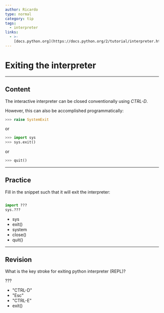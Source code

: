```yaml
---
author: Ricardo
type: normal
category: tip
tags:
  - interpreter
links:
  - >-
    [docs.python.org](https://docs.python.org/2/tutorial/interpreter.html){website}
---
```


# Exiting the interpreter


---

## Content

The interactive interpreter can be closed conventionally using *CTRL-D*.

However, this can also be accomplished programmatically:

```python
>>> raise SystemExit
```

or

```python
>>> import sys
>>> sys.exit()
```

or

```python
>>> quit()
```


---

## Practice

Fill in the snippet such that it will exit the interpreter:

```python

import ???
sys.???
```

* sys
* exit()
* system
* close()
* quit()


---

## Revision

What is the key stroke for exiting python interpreter (REPL)?

???

* "CTRL-D"
* "Esc"
* "CTRL-E"
* exit()
 
